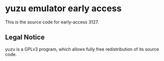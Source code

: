 yuzu emulator early access
=============

This is the source code for early-access 3127.

## Legal Notice

yuzu is a GPLv3 program, which allows fully free redistribution of its source code.